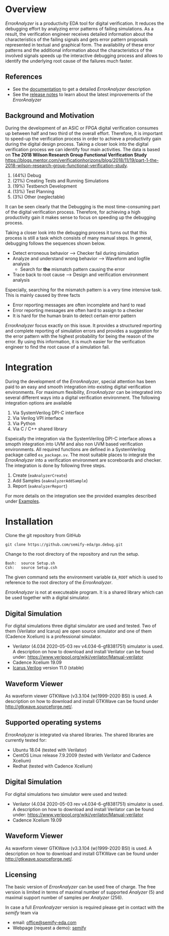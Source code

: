 # Overview
*ErrorAnalyzer* is a productivity EDA tool for digital verification. It reduces the debugging effort by analyzing error patterns of failing simulations. As a result, the verification engineer receives detailed information about the characteristics of the failing signals and gets error pattern proposals represented in textual and graphical form. The availability of these error patterns and the additional information about the characteristics of the involved signals speeds up the interactive debugging process and allows to identify the underlying root cause of the failures much faster.

## References
* See the [documentation](doc/ea.md) to get a detailed *ErrorAnalyzer* description
* See the [release notes](Release.md) to learn about the latest improvements of the *ErrorAnalyzer*

## Background and Motivation
During the development of an ASIC or FPGA digital verification consumes up between half and two third of the overall effort. Therefore, it is important to speed-up the verification process in order to achieve a productivity gain during the digital design process. Taking a closer look into the digital verification process we can identify four main activities. The data is based on **The 2018 Wilson Research Group Functional Verification Study** https://blogs.mentor.com/verificationhorizons/blog/2018/11/19/part-1-the-2018-wilson-research-group-functional-verification-study.  
1. (44%) Debug 
1. (21%) Creating Tests and Running Simulations
1. (19%) Testbench Development
1. (13%) Test Planning
1. (3%) Other (neglectable)

It can be seen clearly that the Debugging is the most time-consuming part of the digital verification process. Therefore, for achieving a high productivity gain it makes sense to focus on speeding up the debugging process. 

Taking a closer look into the debugging process it turns out that this process is still a task which consists of many manual steps. In general, debugging follows the sequences shown below.
* Detect erroneous behavior --> Checker fail during simulation 
* Analyze and understand wrong behavior --> Waveform and logfile analysis
  * Search for **the** mismatch pattern causing the error
* Trace back to root cause --> Design and verification environment analysis

Especially, searching for the mismatch pattern is a very time intensive task. This is mainly caused by three facts
* Error reporting messages are often incomplete and hard to read 
* Error reporting messages are often hard to assign to a checker
* It is hard for the human brain to detect certain error pattern

*ErrorAnalyzer* focus exactly on this issue. It provides a structured reporting and complete reporting of simulation errors and provides a suggestion for the error pattern with the highest probability for being the reason of the error. By using this information, it is much easier for the verification engineer to find the root cause of a simulation fail.

# Integration
During the development of the *ErrorAnalyzer*, special attention has been paid to an easy and smooth integration into existing digital verification environments. For maximum flexibility, *ErrorAnalyzer* can be integrated into several different ways into a digital verification environment. The following integration options are available
1. Via SystemVerilog DPI-C interface
1. Via Verilog VPI interface
1. Via Python
1. Via C / C++ shared library

Espeically the integration via the SystemVerilog DPI-C interface allows a smopth integration into UVM and also non UVM based verification environments. All required functions are defined in a SystemVerilog package called `ea_package.sv`. The most suitable places to integrate the *ErrorAnalyzer* into a verification environment are scoreboards and checker. The integration is done by following three steps.
1. Create (`eaAnalyzerCreate`) 
1. Add Samples (`eaAnalyzerAddSample`)
1. Report (`eaAnalyzerReport`)

For more details on the integration see the provided examples described under [Examples](./doc/ea.md#Examples).

# Installation

Clone the git repository from GitHub

    git clone https://github.com/semify-eda/go.debug.git

Change to the root directory of the repository and run the setup.

    Bash:  source Setup.sh
    Csh:   source Setup.csh

The given command sets the environment variable `EA_ROOT` which is used to reference to the root directory of the *ErrorAnalyzer*.

*ErrorAnalyzer* is not at executeable program. It is a shared library which can be used together with a digital simulator. 

## Digital Simulation
For digital simulations three digital simulator are used and tested. Two of them (Verilator and Icarus) are open source simulator and one of them (Cadence Xcelium) is a professional simulator.

* Verilator (4.034 2020-05-03 rev v4.034-6-gf8381751) simulator is used. A description on how to download and install Verilator can be found under: https://www.veripool.org/wiki/verilator/Manual-verilator
* Cadence Xcelium 19.09
* [Icarus Verilog](http://iverilog.icarus.com) version  11.0 (stable)  

## Waveform Viewer
As waveform viewer GTKWave (v3.3.104 (w)1999-2020 BSI) is used. A description on how to download and install GTKWave can be found under http://gtkwave.sourceforge.net/.


## Supported operating systems

*ErrorAnalyzer* is integrated via shared libraries. The shared libraries are currently tested for: 

- Ubuntu 18.04 (tested with Verilator)
- CentOS Linux release 7.9.2009 (tested with Verilator and Cadence Xcelium)
- Redhat (tested with Cadence Xcelium)


## Digital Simulation
For digital simulations two simulator were used and tested:

* Verilator (4.034 2020-05-03 rev v4.034-6-gf8381751) simulator is used. A description on how to download and install Verilator can be found under: https://www.veripool.org/wiki/verilator/Manual-verilator
* Cadence Xcelium 19.09


## Waveform Viewer
As waveform viewer GTKWave (v3.3.104 (w)1999-2020 BSI) is used. A description on how to download and install GTKWave can be found under http://gtkwave.sourceforge.net/.


## Licensing 

The basic version of *ErrorAnalyzer* can be used free of charge. The free version is limited in terms of maximal number of supported *Analyzer* (5) and maximal support number of samples per *Analyzer* (256).

In case a full *ErrorAnalyzer* version is required please get in contact with the *semify* team via
- email: office@semify-eda.com
- Webpage (request a demo): [semify](www.semify-eda.com)
